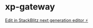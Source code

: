 # xp-gateway

[Edit in StackBlitz next generation editor ⚡️](https://stackblitz.com/~/github.com/jwmclark/xp-gateway)